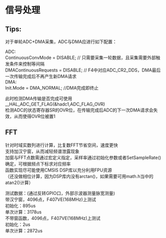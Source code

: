 # 信号处理

## Tips:
对于单轮ADC+DMA采集，ADC与DMA应进行如下配置：

ADC:  
ContinuousConvMode = DISABLE;   // 只需要采集一轮数据，且采集需要外部触发条件来控制等间隔  
DMAContinuousRequests = DISABLE;   // F4中对应ADC_CR2_DDS，DMA最后一次传输完成后不再产生新DMA请求  
DMA:  
Init.Mode = DMA_NORMAL; //DMA完成即终止  

此时检测DMA传输是否完成可使用  
__HAL_ADC_GET_FLAG(&hadc1,ADC_FLAG_OVR)  
检测ADC的状态寄存器SR的OVR位，在传输完成后ADC的下一次DMA请求会失效，从而使得OVR位被置1  


## FFT
针对时域实数列进行计算，比复数FFT节省空间，速度更快  
支持加汉宁窗，从而减轻频谱泄露现象  
加窗与FFT点数需通过宏定义指定，采样率通过初始化参数或者SetSampleRate()确定，可根据频点下标求对应频率  
函数实现尽可能使用CMSIS DSP库以充分利用FPU资源  
（还没做相位计算，因为DSP库内没有arctan()，如果需要可用math.h当中的atan2()计算）  

测试数据：(通过反转GPIO口，外部示波器测量脉宽测量)  
带汉宁窗，4096点，F407VE(168MHz)上测试  
初始化：895us  
单次计算：3178us  
不带窗函数，4096点，F407VE(168MHz)上测试  
初始化：2us  
单次计算：2872us  